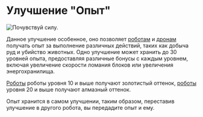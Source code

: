 # Улучшение "Опыт"

![Почувствуй силу.](oredict:opencomputers:experienceUpgrade)

Данное улучшение особенное, оно позволяет [роботам](../block/robot.md) и [дронам](drone.md) получать опыт за выполнение различных действий, таких как добыча руд и убийство животных. Одно улучшение может хранить до 30 уровней опыта, предоставляя различные бонусы с каждым уровнем, включая увеличение скорости ломания блоков или увеличения энергохранилища.

[Роботы](../block/robot.md) роботы уровня 10 и выше получают золотистый оттенок, [роботы](../block/robot.md) уровня 20 и выше получают алмазный оттенок.

Опыт хранится в самом улучшении, таким образом, переставив улучшение в другого робота, вы передадите опыт и ему.

